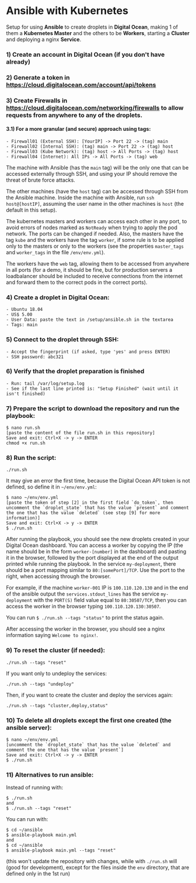 # Ansible with Kubernetes

Setup for using **Ansible** to create droplets in **Digital Ocean**, making 1 of them a **Kubernetes Master** and the others to be **Workers**, starting a **Cluster** and deploying a nginx **Service**.

### 1) Create an account in Digital Ocean (if you don't have already)

### 2) Generate a token in https://cloud.digitalocean.com/account/api/tokens

### 3) Create Firewalls in https://cloud.digitalocean.com/networking/firewalls to allow requests from anywhere to any of the droplets.

#### 3.1) For a more granular (and secure) approach using tags:

```
- Firewall01 (External SSH): [YourIP] -> Port 22 -> (tag) main
- Firewall02 (Internal SSH): (tag) main -> Port 22 -> (tag) host
- Firewall03 (Kube Network): (tag) host -> All Ports -> (tag) host
- Firewall04 (Internet): All IPs -> All Ports -> (tag) web
```

The machine with Ansible (has the `main` tag) will be the only one that can be accessed externally through SSH, and using your IP should remove the threat of brute force attacks.

The other machines (have the `host` tag) can be accessed through SSH from the Ansible machine. Inside the machine with Ansible, run `ssh host@[hostIP]`, assuming the user name in the other machines is `host` (the default in this setup).

The kubernetes masters and workers can access each other in any port, to avoid errors of nodes marked as `NotReady` when trying to apply the pod network. The ports can be changed if needed. Also, the masters have the tag `kube` and the workers have the tag `worker`, if some rule is to be applied only to the masters or only to the workers (see the properties `master_tags` and `worker_tags` in the file `/env/env.yml`). 

The workers have the `web` tag, allowing them to be accessed from anywhere in all ports (for a demo, it should be fine, but for production servers a loadbalancer should be included to receive connections from the internet and forward them to the correct pods in the correct ports).

### 4) Create a droplet in Digital Ocean:

```
- Ubuntu 18.04
- US$ 5.00
- User Data: paste the text in /setup/ansible.sh in the textarea
- Tags: main
```

### 5) Connect to the droplet through SSH:

```
- Accept the fingerprint (if asked, type 'yes' and press ENTER)
- SSH password: abc321
```

### 6) Verify that the droplet preparation is finished

```
- Run: tail /var/log/setup.log
- See if the last line printed is: "Setup Finished" (wait until it isn't finished)
```

### 7) Prepare the script to download the repository and run the playbook:

```
$ nano run.sh
[paste the content of the file run.sh in this repository]
Save and exit: Ctrl+X -> y -> ENTER
chmod +x run.sh
```

### 8) Run the script:

```
./run.sh
```

It may give an error the first time, because the Digital Ocean API token is not defined, so define it in `~/env/env.yml`:

```
$ nano ~/env/env.yml
[paste the token of step [2] in the first field `do_token`, then uncomment the `droplet_state` that has the value `present` and comment the one that has the value `deleted` (see step [9] for more information)]
Save and exit: Ctrl+X -> y -> ENTER
$ ./run.sh
```

After running the playbook, you should see the new droplets created in your Digital Ocean dashboard. You can access a worker by copying the IP (the name should be in the form `worker-[number]` in the dashboard) and pasting it in the browser, followed by the port displayed at the end of the output printed while running the playbook. In the service `my-deployment`, there should be a port mapping similar to `80:[somePort]/TCP`. Use the port to the right, when accessing through the browser.

For example, if the machine `worker-001` IP is `100.110.120.130` and in the end of the ansible output the `services.stdout_lines` has the service `my-deployment` with the `PORT(S)` field value equal to `80:30507/TCP`, then you can access the worker in the browser typing `100.110.120.130:30507`.

You can run `$ ./run.sh --tags "status"` to print the status again.

After accessing the worker in the browser, you should see a nginx information saying `Welcome to nginx!`.

### 9) To reset the cluster (if needed):

```
./run.sh --tags "reset"
```

If you want only to undeploy the services:

```
./run.sh --tags "undeploy"
```

Then, if you want to create the cluster and deploy the services again:

```
./run.sh --tags "cluster,deploy,status"
```

### 10) To delete all droplets except the first one created (the ansible server):

```
$ nano ~/env/env.yml
[uncomment the `droplet_state` that has the value `deleted` and comment the one that has the value `present`]
Save and exit: Ctrl+X -> y -> ENTER
$ ./run.sh
```

### 11) Alternatives to run ansible:

Instead of running with:

```
$ ./run.sh
and
$ ./run.sh --tags "reset"
```

You can run with:

```
$ cd ~/ansible
$ ansible-playbook main.yml
and
$ cd ~/ansible
$ ansible-playbook main.yml --tags "reset"
```

(this won't update the repository with changes, while with `./run.sh` will (good for development), except for the files inside the `env` directory, that are defined only in the 1st run)